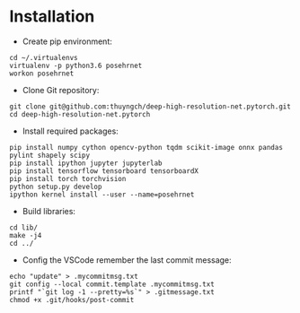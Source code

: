 # Installation

* Create pip environment:
```
cd ~/.virtualenvs
virtualenv -p python3.6 posehrnet
workon posehrnet
```

* Clone Git repository:
```
git clone git@github.com:thuyngch/deep-high-resolution-net.pytorch.git
cd deep-high-resolution-net.pytorch
```

* Install required packages:
```
pip install numpy cython opencv-python tqdm scikit-image onnx pandas pylint shapely scipy
pip install ipython jupyter jupyterlab
pip install tensorflow tensorboard tensorboardX
pip install torch torchvision
python setup.py develop
ipython kernel install --user --name=posehrnet
```

* Build libraries:
```
cd lib/
make -j4
cd ../
```

* Config the VSCode remember the last commit message:
```
echo "update" > .mycommitmsg.txt
git config --local commit.template .mycommitmsg.txt
printf "`git log -1 --pretty=%s`" > .gitmessage.txt
chmod +x .git/hooks/post-commit
```
